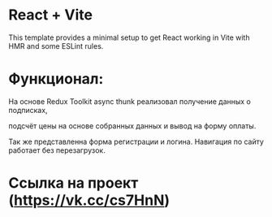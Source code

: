 # React + Vite

This template provides a minimal setup to get React working in Vite with HMR and some ESLint rules.

# Функционал:

На основе Redux Toolkit async thunk реализовал получение данных о подписках, 

подсчёт цены на основе собранных данных и вывод на форму оплаты. 

Так же представленна форма регистрации и логина. Навигация по сайту работает без перезагрузок.

# Ссылка на проект (https://vk.cc/cs7HnN)
